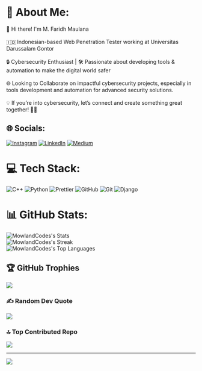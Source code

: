 # 💫 About Me:
👋 Hi there! I'm M. Faridh Maulana<br><br>🇮🇩 Indonesian-based Web Penetration Tester working at Universitas Darussalam Gontor<br><br>🔒 Cybersecurity Enthusiast | 🛠️ Passionate about developing tools & automation to make the digital world safer<br><br>🌐 Looking to Collaborate on impactful cybersecurity projects, especially in tools development and automation for advanced security solutions.<br><br>💡 If you’re into cybersecurity, let’s connect and create something great together! 👨‍💻


## 🌐 Socials:
[![Instagram](https://img.shields.io/badge/Instagram-%23E4405F.svg?logo=Instagram&logoColor=white)](https://instagram.com/mowland__) [![LinkedIn](https://img.shields.io/badge/LinkedIn-%230077B5.svg?logo=linkedin&logoColor=white)](https://linkedin.com/in/m-faridh-maulana-a3532a287) [![Medium](https://img.shields.io/badge/Medium-12100E?logo=medium&logoColor=white)](https://medium.com/@mowland-codes) 

# 💻 Tech Stack:
![C++](https://img.shields.io/badge/c++-%2300599C.svg?style=flat&logo=c%2B%2B&logoColor=white) ![Python](https://img.shields.io/badge/python-3670A0?style=flat&logo=python&logoColor=ffdd54) ![Prettier](https://img.shields.io/badge/prettier-%23F7B93E.svg?style=flat&logo=prettier&logoColor=black) ![GitHub](https://img.shields.io/badge/github-%23121011.svg?style=flat&logo=github&logoColor=white) ![Git](https://img.shields.io/badge/git-%23F05033.svg?style=flat&logo=git&logoColor=white) ![Django](https://img.shields.io/badge/Django%20-%20Django?style=flat&logo=django&logoColor=white&labelColor=%2320891a&color=%23155a11)

# 📊 GitHub Stats:
![MowlandCodes's Stats](https://github-readme-stats.vercel.app/api?username=MowlandCodes&theme=dracula&show_icons=true&hide_border=false&count_private=true)<br/>
![MowlandCodes's Streak](https://github-readme-streak-stats.herokuapp.com/?user=MowlandCodes&theme=dracula&hide_border=false)<br/>
![MowlandCodes's Top Languages](https://github-readme-stats.vercel.app/api/top-langs/?username=MowlandCodes&theme=dracula&show_icons=true&hide_border=false&layout=compact)

## 🏆 GitHub Trophies
![](https://github-profile-trophy.vercel.app/?username=MowlandCodes&theme=transparent&no-frame=false&no-bg=true&margin-w=4)

### ✍️ Random Dev Quote
![](https://quotes-github-readme.vercel.app/api?type=horizontal&theme=tokyonight)

### 🔝 Top Contributed Repo
![](https://github-contributor-stats.vercel.app/api?username=MowlandCodes&limit=5&theme=transparent&combine_all_yearly_contributions=true)


---
[![](https://visitcount.itsvg.in/api?id=MowlandCodes&icon=2&color=0)](https://visitcount.itsvg.in)

<!-- Proudly created with GPRM ( https://gprm.itsvg.in ) -->
